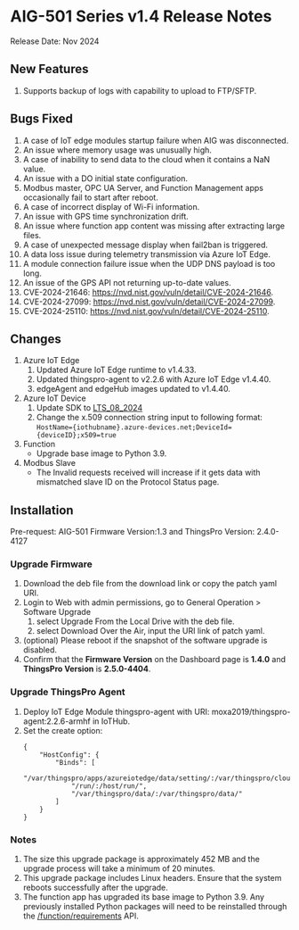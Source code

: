 # AIG-501 Series v1.4 Release Notes

Release Date: Nov 2024

## New Features

1. Supports backup of logs with capability to upload to FTP/SFTP.

## Bugs Fixed

1. A case of IoT edge modules startup failure when AIG was disconnected.
2. An issue where memory usage was unusually high.
3. A case of inability to send data to the cloud when it contains a NaN value.
4. An issue with a DO initial state configuration.
5. Modbus master, OPC UA Server, and Function Management apps occasionally fail to start after reboot.
6. A case of incorrect display of Wi-Fi information.
7. An issue with GPS time synchronization drift.
8. An issue where function app content was missing after extracting large files.
9. A case of unexpected message display when fail2ban is triggered.
10. A data loss issue during telemetry transmission via Azure IoT Edge.
11. A module connection failure issue when the UDP DNS payload is too long.
12. An issue of the GPS API not returning up-to-date values.
13. CVE-2024-21646: https://nvd.nist.gov/vuln/detail/CVE-2024-21646.
14. CVE-2024-27099: https://nvd.nist.gov/vuln/detail/CVE-2024-27099.
15. CVE-2024-25110: https://nvd.nist.gov/vuln/detail/CVE-2024-25110.

## Changes

1. Azure IoT Edge
   1. Updated Azure IoT Edge runtime to v1.4.33.
   2. Updated thingspro-agent to v2.2.6 with Azure IoT Edge v1.4.40.
   3. edgeAgent and edgeHub images updated to v1.4.40.
2. Azure IoT Device
   1. Update SDK to [LTS_08_2024](https://github.com/Azure/azure-iot-sdk-c/releases/tag/LTS_08_2024)
   2. Change the x.509 connection string input to following format:</br>
      `HostName={iothubname}.azure-devices.net;DeviceId={deviceID};x509=true`
3. Function
   * Upgrade base image to Python 3.9.
4. Modbus Slave
   * The Invalid requests received will increase if it gets data with mismatched slave ID on the Protocol Status page. 

## Installation
Pre-request: AIG-501 Firmware Version:1.3 and ThingsPro Version: 2.4.0-4127

### Upgrade Firmware
1. Download the deb file from the download link or copy the patch yaml URI.
2. Login to Web with admin permissions, go to General Operation > Software Upgrade
   1. select Upgrade From the Local Drive with the deb file.
   2. select Download Over the Air, input the URI link of patch yaml.
3. (optional) Please reboot if the snapshot of the software upgrade is disabled.
4. Confirm that the **Firmware Version** on the Dashboard page is **1.4.0** and **ThingsPro Version** is **2.5.0-4404**.

### Upgrade ThingsPro Agent
1. Deploy IoT Edge Module thingspro-agent with URI: moxa2019/thingspro-agent:2.2.6-armhf in IoTHub.
2. Set the create option:
    ```
    {
        "HostConfig": {
            "Binds": [
                "/var/thingspro/apps/azureiotedge/data/setting/:/var/thingspro/cloud/setting/",
                "/run/:/host/run/",
                "/var/thingspro/data/:/var/thingspro/data/"
            ]
        }
    }
    ```

### Notes

1. The size this upgrade package is approximately 452 MB and the upgrade process will take a minimum of 20 minutes.
2. This upgrade package includes Linux headers. Ensure that the system reboots successfully after the upgrade.
3. The function app has upgraded its base image to Python 3.9. Any previously installed Python packages will need to be reinstalled through the [/function/requirements](https://tpe-tiger.github.io/AIG501/V1.4.0/function/#/default/put_function_requirements) API.